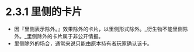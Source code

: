 # 2.3.1        里侧的卡片

* 因『里侧表示除外。』效果除外的卡片，以里侧形式除外。_衍生物不能里侧除外。_里侧除外的卡片属于非公开情报。
* 里侧除外的场合，通常来说只能由原本持有者玩家确认该卡。



